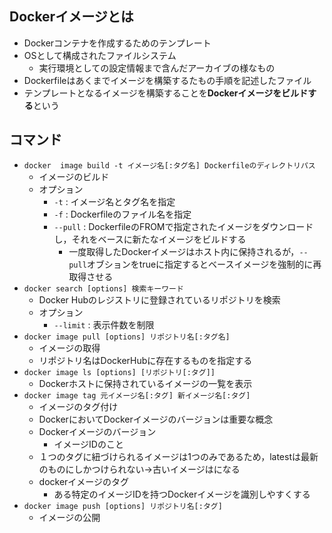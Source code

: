 ## Dockerイメージとは
- Dockerコンテナを作成するためのテンプレート
- OSとして構成されたファイルシステム
  - 実行環境としての設定情報まで含んだアーカイブの様なもの
- Dockerfileはあくまでイメージを構築するたもの手順を記述したファイル
- テンプレートとなるイメージを構築することを**Dockerイメージをビルドする**という

## コマンド
- `docker  image build -t イメージ名[:タグ名] Dockerfileのディレクトリパス`
  - イメージのビルド
  - オプション
    - `-t` : イメージ名とタグ名を指定
    - `-f` : Dockerfileのファイル名を指定
    - `--pull` : DockerfileのFROMで指定されたイメージをダウンロードし，それをベースに新たなイメージをビルドする
      - 一度取得したDockerイメージはホスト内に保持されるが，`--pull`オブションをtrueに指定するとベースイメージを強制的に再取得させる
- `docker search [options] 検索キーワード`
  - Docker Hubのレジストリに登録されているリポジトリを検索
  - オプション
    - `--limit` : 表示件数を制限
- `docker image pull [options] リポジトリ名[:タグ名]`
  - イメージの取得
  - リポジトリ名はDockerHubに存在するものを指定する
- `docker image ls [options] [リポジトリ[:タグ]]`
  - Dockerホストに保持されているイメージの一覧を表示
- `docker image tag 元イメージ名[:タグ] 新イメージ名[:タグ]`
  - イメージのタグ付け
  - DockerにおいてDockerイメージのバージョンは重要な概念
  - Dockerイメージのバージョン
    - イメージIDのこと
  - １つのタグに紐づけられるイメージは1つのみであるため，latestは最新のものにしかつけられない→古いイメージは<none>になる
  - dockerイメージのタグ
    - ある特定のイメージIDを持つDockerイメージを識別しやすくする
- `docker image push [options] リポジトリ名[:タグ]`
  - イメージの公開
